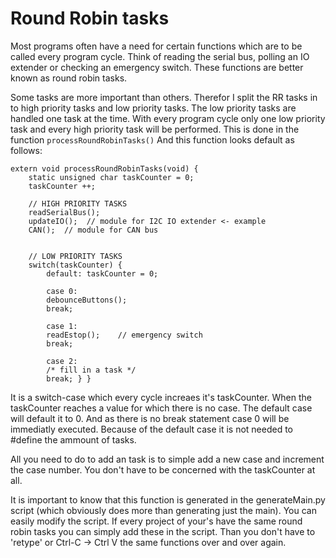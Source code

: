 # Round Robin tasks
Most programs often have a need for certain functions which are to be called every program cycle. Think of reading the serial bus, polling an IO extender or checking an emergency switch. These functions are better known as round robin tasks. 

Some tasks are more important than others. Therefor I split the RR tasks in to high priority tasks and low priority tasks. The low priority tasks are handled one task at the time. With every program cycle only one low priority task and every high priority task will be performed. This is done in the function `processRoundRobinTasks()` And this function looks default as follows:
```
extern void processRoundRobinTasks(void) {
    static unsigned char taskCounter = 0;
    taskCounter ++;

    // HIGH PRIORITY TASKS
    readSerialBus();
    updateIO();  // module for I2C IO extender <- example
    CAN();	// module for CAN bus


    // LOW PRIORITY TASKS
    switch(taskCounter) {
        default: taskCounter = 0;

        case 0:
        debounceButtons();
        break;

        case 1:
        readEstop();    // emergency switch
        break;

        case 2:
        /* fill in a task */
        break; } }
```
It is a switch-case which every cycle increaes it's taskCounter. When the taskCounter reaches a value for which there is no case. The default case will default it to 0. And as there is no break statement case 0 will be immediatly executed. Because of the default case it is not needed to #define the ammount of tasks.

All you need to do to add an task is to simple add a new case and increment the case number. You don't have to be concerned with the taskCounter at all. 

It is important to know that this function is generated in the generateMain.py script (which obviously does more than generating just the main). You can easily modify the script. If every project of your's have the same round robin tasks you can simply add these in the script.
Than you don't have to 'retype' or Ctrl-C -> Ctrl V the same functions over and over again.
